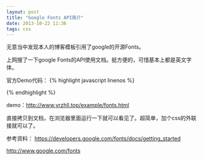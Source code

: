 ```yaml
---
layout: post
title: "Google Fonts API简介"
date: 2013-10-22 11:36
tags: css
---
```

   无意当中发现本人的博客模板引用了google的开源Fonts。
  
  上网搜了一下google Fonts的API使用文档。挺方便的，<span class="stress">可惜基本上都是英文字体</span>。
  
  官方Demo代码：
  {% highlight javascript linenos %}
<link rel="stylesheet" type="text/css" href="http://fonts.googleapis.com/css?family=Tangerine">
  {% endhighlight %}
  
  <!-- more -->
  
  demo：<a href="http://www.yrzhll.top/example/fonts.html" target="_blank">http://www.yrzhll.top/example/fonts.html</a>
  
  直接拷贝到文档，在浏览器里面运行一下就可以看见了。超简单，加个css的外联接就可以了。
  
  参考资料：
   <a href="https://developers.google.com/fonts/docs/getting_started" target="_blank"> https://developers.google.com/fonts/docs/getting_started</a>
   
   <a href="http://www.google.com/fonts" target="_blank"> http://www.google.com/fonts</a>
  
  
  
